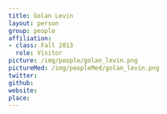 ```yaml
---
title: Golan Levin
layout: person
group: people
affiliation:
- class: Fall 2013
  role: Visitor
picture: /img/people/golan_levin.png
pictureMed: /img/peopleMed/golan_levin.png
twitter:
github:
website:
place:
---
```

